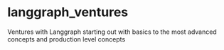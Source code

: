# langgraph_ventures
Ventures with Langgraph starting out with basics to the most advanced concepts and production level concepts
